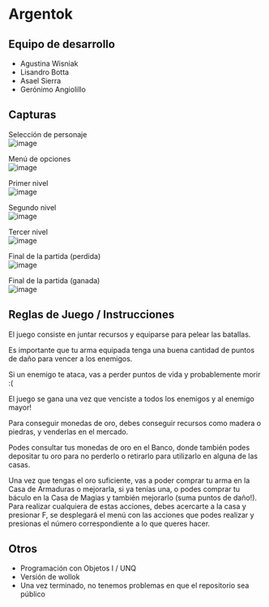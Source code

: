 # Argentok

## Equipo de desarrollo

- Agustina Wisniak
- Lisandro Botta
- Asael Sierra
- Gerónimo Angiolillo

## Capturas

Selección de personaje	
![image](https://user-images.githubusercontent.com/85961588/205306356-16bc021e-20b1-41bb-8045-1f0686f130f5.png)

Menú de opciones	
![image](https://user-images.githubusercontent.com/85961588/205306447-60d20c34-c735-4c7b-a8d9-5c2fac5142be.png)

Primer nivel	
![image](https://user-images.githubusercontent.com/85961588/205306502-42ff1214-3c40-49ec-a284-f8c71ebf1be1.png)

Segundo nivel	
![image](https://user-images.githubusercontent.com/85961588/205306557-fad2935a-04c2-4a63-9ced-7aa9bf015f82.png)

Tercer nivel	
![image](https://user-images.githubusercontent.com/85961588/205307120-8b99ff18-350c-4182-8ff2-bfb24c967a8d.png)

Final de la partida (perdida)	
![image](https://user-images.githubusercontent.com/85961588/205306709-3b60a47f-1893-421e-b478-96de90de2002.png)

Final de la partida (ganada)	
![image](https://user-images.githubusercontent.com/85961588/205307509-2881350b-74bc-4c63-a194-ec25c1178577.png)

## Reglas de Juego / Instrucciones
El juego consiste en juntar recursos y equiparse para pelear las batallas.	

Es importante que tu arma equipada tenga una buena cantidad de puntos de daño para vencer a los enemigos.	

Si un enemigo te ataca, vas a perder puntos de vida y probablemente morir :(	

El juego se gana una vez que venciste a todos los enemigos y al enemigo mayor!		

Para conseguir monedas de oro, debes conseguir recursos como madera o piedras, y venderlas en el mercado. 	

Podes consultar tus monedas de oro en el Banco, donde también podes depositar tu oro para no perderlo o retirarlo para utilizarlo en alguna de las casas.

Una vez que tengas el oro suficiente, vas a poder comprar tu arma en la Casa de Armaduras o mejorarla, si ya tenías una, o podes comprar tu báculo en la Casa de Magias y también mejorarlo (suma puntos de daño!). Para realizar cualquiera de estas acciones, debes acercarte a la casa y presionar F, se desplegará el menú con las acciones que podes realizar y presionas el número correspondiente a lo que queres hacer.	


## Otros

- Programación con Objetos I / UNQ
- Versión de wollok
- Una vez terminado, no tenemos problemas en que el repositorio sea público 

